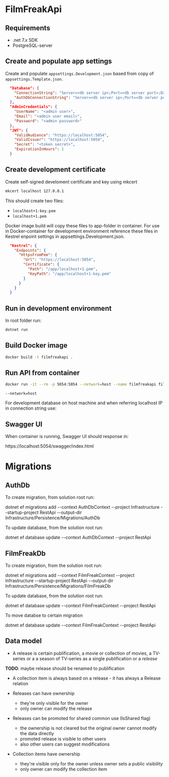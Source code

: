 # FilmFreakApi

## Requirements

- .net 7.x SDK
- PostgreSQL-server

## Create and populate app settings

Create and populate `appsettings.Development.json` based from copy of `appsettings.Template.json`.

```json
  "Database": {
    "ConnectionString": "Server=<db server ip>;Port=<db server port>;Database=<filmfreak db>;Username=<username>;Password=<password>",
    "AuthDbConnectionString": "Server=<db server ip>;Port=<db server port>;Database=<filmfreakauth db>;Username=<username>;Password=<password>"
  },
  "AdminCredentials": {
    "UserName": "<admin user>",
    "Email": "<admin user email>",
    "Password": "<admin password>"
  },
  "JWT": {
    "ValidAudience": "https://localhost:5054",
    "ValidIssuer": "https://localhost:5054",
    "Secret": "<token secret>",
    "ExpirationInHours": 1
  }
```

## Create development certificate 

Create self-signed develoment certificate and key using mkcert

```bash
mkcert localhost 127.0.0.1
```

This should create two files:
* `localhost+1-key.pem` 
* `localhost+1.pem`

Docker image build will copy these files to app-folder in container.
For use in Docker-container for development environment reference these files in Kestrel enpoint settings in appsettings.Development.json. 

```json
  "Kestrel": {
    "Endpoints": {
      "HttpsFromPem": {
        "Url": "https://localhost:5054",
        "Certificate": {
          "Path": "/app/localhost+1.pem",
          "KeyPath": "/app/localhost+1-key.pem"
        }
      }
    }
  }
```

## Run in development environment

In root folder run:

```bash
dotnet run
```

## Build Docker image

```bash
docker build -t filmfreakapi .
```

## Run API from container

```bash
docker run -it --rm -p 5054:5054 --network=host --name filmfreakapi filmfreakapi
```

`--network=host`

For development database on host machine and when referring localhost IP in connection string use: 

## Swagger UI

When container is running, Swagger UI should response in:

https://localhost:5054/swagger/index.html

# Migrations

## AuthDb

To create migration, from solution root run:

   dotnet ef migrations add --context AuthDbContext <migration name> --project Infrastructure --startup-project RestApi --output-dir Infrastructure/Persistence/Migrations/AuthDb

To update database, from the solution root run:

  dotnet ef database update --context AuthDbContext --project RestApi

## FilmFreakDb

To create migration, from the solution root run:

  dotnet ef migrations add --context FilmFreakContext <migration name> --project Infrastructure --startup-project RestApi --output-dir Infrastructure/Persistence/Migrations/FilmFreakDb

To update database, from the solution root run:

  dotnet ef database update --context FilmFreakContext --project RestApi

To move databse to certain migration

  dotnet ef database update <migration name> --context FilmFreakContext --project RestApi

## Data model

- A release is certain publification, a movie or collection of movies, a TV-series or a a season of TV-series as a single publification or a _release_

**TODO**: maybe release should be renamed to publification

- A collection item is always based on a release - it has always a Release relation

- Releases can have ownership 
  - they're only visible for the owner
  - only owner can modify the release

- Releases can be promoted for shared common use (IsShared flag)
  - the ownership is not cleared but the original owner cannot modify the data directly
  - promoted release is visible to other users 
  - also other users can suggest modifications

- Collection items have ownership
  - they're visible only for the owner unless owner sets a public visibility
  - only owner can modify the collection item 

